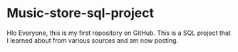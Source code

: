 # Music-store-sql-project
 Hlo Everyone, this is my first repository on GitHub. This is a SQL project that I learned about from various sources and am now posting.
